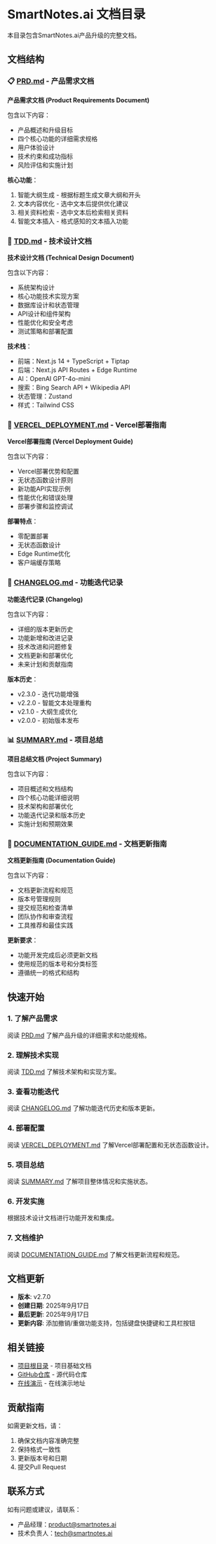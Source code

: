 # SmartNotes.ai 文档目录

本目录包含SmartNotes.ai产品升级的完整文档。

## 文档结构

### 📋 [PRD.md](./PRD.md) - 产品需求文档

**产品需求文档 (Product Requirements Document)**

包含以下内容：

- 产品概述和升级目标
- 四个核心功能的详细需求规格
- 用户体验设计
- 技术约束和成功指标
- 风险评估和实施计划

**核心功能**：

1. 智能大纲生成 - 根据标题生成文章大纲和开头
2. 文本内容优化 - 选中文本后提供优化建议
3. 相关资料检索 - 选中文本后检索相关资料
4. 智能文本插入 - 格式感知的文本插入功能

### 🔧 [TDD.md](./TDD.md) - 技术设计文档

**技术设计文档 (Technical Design Document)**

包含以下内容：

- 系统架构设计
- 核心功能技术实现方案
- 数据库设计和状态管理
- API设计和组件架构
- 性能优化和安全考虑
- 测试策略和部署配置

**技术栈**：

- 前端：Next.js 14 + TypeScript + Tiptap
- 后端：Next.js API Routes + Edge Runtime
- AI：OpenAI GPT-4o-mini
- 搜索：Bing Search API + Wikipedia API
- 状态管理：Zustand
- 样式：Tailwind CSS

### 🚀 [VERCEL_DEPLOYMENT.md](./VERCEL_DEPLOYMENT.md) - Vercel部署指南

**Vercel部署指南 (Vercel Deployment Guide)**

包含以下内容：

- Vercel部署优势和配置
- 无状态函数设计原则
- 新功能API实现示例
- 性能优化和错误处理
- 部署步骤和监控调试

**部署特点**：

- 零配置部署
- 无状态函数设计
- Edge Runtime优化
- 客户端缓存策略

### 📝 [CHANGELOG.md](./CHANGELOG.md) - 功能迭代记录

**功能迭代记录 (Changelog)**

包含以下内容：

- 详细的版本更新历史
- 功能新增和改进记录
- 技术改进和问题修复
- 文档更新和部署优化
- 未来计划和贡献指南

**版本历史**：

- v2.3.0 - 迭代功能增强
- v2.2.0 - 智能文本处理重构
- v2.1.0 - 大纲生成优化
- v2.0.0 - 初始版本发布

### 📊 [SUMMARY.md](./SUMMARY.md) - 项目总结

**项目总结文档 (Project Summary)**

包含以下内容：

- 项目概述和文档结构
- 四个核心功能详细说明
- 技术架构和部署优化
- 功能迭代记录和版本历史
- 实施计划和预期效果

### 📖 [DOCUMENTATION_GUIDE.md](./DOCUMENTATION_GUIDE.md) - 文档更新指南

**文档更新指南 (Documentation Guide)**

包含以下内容：

- 文档更新流程和规范
- 版本号管理规则
- 提交规范和检查清单
- 团队协作和审查流程
- 工具推荐和最佳实践

**更新要求**：

- 功能开发完成后必须更新文档
- 使用规范的版本号和分类标签
- 遵循统一的格式和结构

## 快速开始

### 1. 了解产品需求

阅读 [PRD.md](./PRD.md) 了解产品升级的详细需求和功能规格。

### 2. 理解技术实现

阅读 [TDD.md](./TDD.md) 了解技术架构和实现方案。

### 3. 查看功能迭代

阅读 [CHANGELOG.md](./CHANGELOG.md) 了解功能迭代历史和版本更新。

### 4. 部署配置

阅读 [VERCEL_DEPLOYMENT.md](./VERCEL_DEPLOYMENT.md) 了解Vercel部署配置和无状态函数设计。

### 5. 项目总结

阅读 [SUMMARY.md](./SUMMARY.md) 了解项目整体情况和实施状态。

### 6. 开发实施

根据技术设计文档进行功能开发和集成。

### 7. 文档维护

阅读 [DOCUMENTATION_GUIDE.md](./DOCUMENTATION_GUIDE.md) 了解文档更新流程和规范。

## 文档更新

- **版本**: v2.7.0
- **创建日期**: 2025年9月17日
- **最后更新**: 2025年9月17日
- **更新内容**: 添加撤销/重做功能支持，包括键盘快捷键和工具栏按钮

## 相关链接

- [项目根目录](../README.md) - 项目基础文档
- [GitHub仓库](https://github.com/your-username/smartnotes-ai) - 源代码仓库
- [在线演示](https://smartnotes-ai.vercel.app) - 在线演示地址

## 贡献指南

如需更新文档，请：

1. 确保文档内容准确完整
2. 保持格式一致性
3. 更新版本号和日期
4. 提交Pull Request

## 联系方式

如有问题或建议，请联系：

- 产品经理：<product@smartnotes.ai>
- 技术负责人：<tech@smartnotes.ai>
